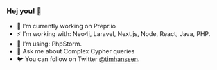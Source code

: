 ### Hej you! 👋

- 🔭 I’m currently working on Prepr.io
- ⚡ I’m working with: Neo4j, Laravel, Next.js, Node, React, Java, PHP.
- 🔨 I’m using: PhpStorm.
- 💬 Ask me about Complex Cypher queries
- 🐦 You can follow on Twitter [@timhanssen](https://twitter.com/timhanssen).
